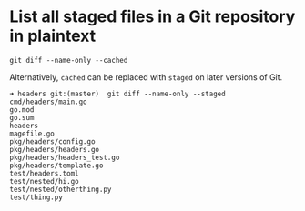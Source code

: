 # List all staged files in a Git repository in plaintext

```
git diff --name-only --cached
```

Alternatively, `cached` can be replaced with `staged` on later versions of Git.

```
➜ headers git:(master)  git diff --name-only --staged
cmd/headers/main.go
go.mod
go.sum
headers
magefile.go
pkg/headers/config.go
pkg/headers/headers.go
pkg/headers/headers_test.go
pkg/headers/template.go
test/headers.toml
test/nested/hi.go
test/nested/otherthing.py
test/thing.py
```
